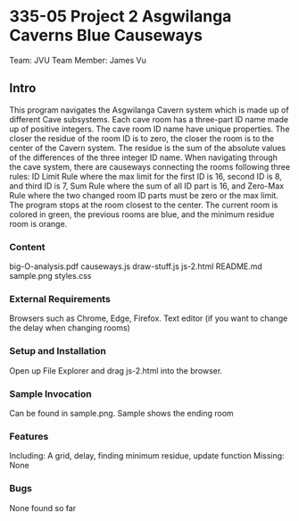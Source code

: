 # 335-05 Project 2 Asgwilanga Caverns Blue Causeways
Team: JVU
Team Member: James Vu

## Intro
This program navigates the Asgwilanga Cavern system which is made up of different Cave subsystems. Each cave room has a three-part ID name made up of positive integers. The cave room ID name have unique properties. The closer the residue of the room ID is to zero, the closer the room is to the center of the Cavern system. The residue is the sum of the absolute values of the differences of the three integer ID name. When navigating through the cave system, there are causeways connecting the rooms following three rules: ID Limit Rule where the max limit for the first ID is 16, second ID is 8, and third ID is 7, Sum Rule where the sum of all ID part is 16, and Zero-Max Rule where the two changed room ID parts must be zero or the max limit. The program stops at the room closest to the center. The current room is colored in green, the previous rooms are blue, and the minimum residue room is orange.

### Content
big-O-analysis.pdf
causeways.js
draw-stuff.js
js-2.html
README.md
sample.png
styles.css

### External Requirements
Browsers such as Chrome, Edge, Firefox.
Text editor (if you want to change the delay when changing rooms)

### Setup and Installation
Open up File Explorer and drag js-2.html into the browser.

### Sample Invocation
Can be found in sample.png. Sample shows the ending room

### Features
Including: A grid, delay, finding minimum residue, update function
Missing: None

### Bugs
None found so far
